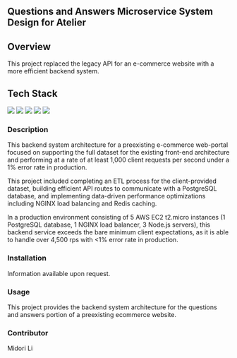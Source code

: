 ## Questions and Answers Microservice System Design for Atelier

## Overview

This project replaced the legacy API for an e-commerce website with a more efficient backend system.

## Tech Stack
![](https://img.shields.io/badge/JavaScript-F7DF1E?style=for-the-badge&logo=javascript&logoColor=black) ![](https://img.shields.io/badge/Node.js-43853D?style=for-the-badge&logo=node.js&logoColor=white) ![](https://img.shields.io/badge/Express.js-404D59?style=for-the-badge) ![](https://img.shields.io/badge/React-20232A?style=for-the-badge&logo=react&logoColor=61DAFB) ![](https://img.shields.io/badge/Jest-323330?style=for-the-badge&logo=Jest&logoColor=white)

### Description

This backend system architecture for a preexisting e-commerce web-portal focused on supporting the full dataset for the existing front-end architecture and performing at a rate of at least 1,000 client requests per second under a 1% error rate in production.

This project included completing an ETL process for the client-provided dataset, building efficient API routes to communicate with a PostgreSQL database, and implementing data-driven performance optimizations including NGINX load balancing and Redis caching.

In a production environment consisting of 5 AWS EC2 t2.micro instances (1 PostgreSQL database, 1 NGINX load balancer, 3 Node.js servers), this backend service exceeds the bare minimum client expectations, as it is able to handle over 4,500 rps with <1% error rate in production.

### Installation

Information available upon request.

### Usage

This project provides the backend system architecture for the questions and answers portion of a preexisting ecommerce website.

### Contributor

Midori Li
